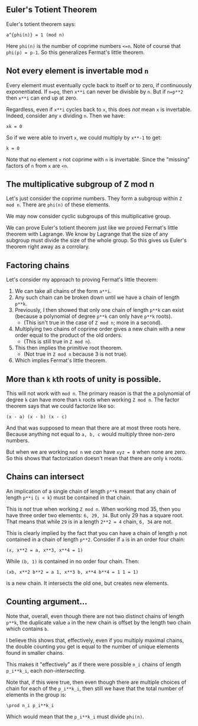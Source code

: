 ## Euler's Totient Theorem

Euler's totient theorem says:

    a^{phi(n)} = 1 (mod n)

Here `phi(n)` is the number of coprime numbers `<=n`. Note of course
that `phi(p) = p-1`. So this generalizes Fermat's little theorem.

## Not every element is invertable mod `n`

Every element must eventually cycle back to itself or to zero, if
continuously exponentiated. If `n=pq`, then `x**i` can never be
divisble by `n`. But if `n=p**2` then `x**i` can end up at zero.

Regardless, even if `x**i` cycles back to `x`, this does *not* mean
`x` is invertable. Indeed, consider any `x` dividing `n`. Then we
have:

    xk = 0

So if we were able to invert `x`, we could multiply by `x**-1` to get:

    k = 0

Note that no element `x` not coprime with `n` is invertable. Since the
"missing" factors of `n` from `x` are `<n`.

## The multiplicative subgroup of Z mod n

Let's just consider the coprime numbers. They form a subgroup within
`Z mod n`. There are `phi(n)` of these elements.

We may now consider cyclic subgroups of this multiplicative group.

We can prove Euler's totient theorem just like we proved Fermat's
little theorem with Lagrange. We know by Lagrange that the size of any
subgroup must divide the size of the whole group. So this gives us
Euler's theorem right away as a corrolary.

## Factoring chains

Let's consider my approach to proving Fermat's little theorem:

1. We can take all chains of the form `a**i`.
2. Any such chain can be broken down until we have a chain of length
   `p**k`.
3. Previously, I then showed that only one chain of length `p**k` can
   exist (because a polynomial of degree `p**k` can only have `p**k`
   roots).
    * (This isn't true in the case of `Z mod n`; more in a second).
4. Multiplying two chains of coprime order gives a new chain with
   a new order equal to the product of the old orders.
    * (This is still true in `Z mod n`).
4. This then implies the primitive root theorem.
    * (Not true in `Z mod n` because 3 is not true).
5. Which implies Fermat's little theorem.

## More than `k` `k`th roots of unity is possible.

This will not work with `mod n`. The primary reason is that the a
polynomial of degree `k` can have more than `k` roots when working `Z
mod n`. The factor theorem says that we could factorize like so:

    (x - a) (x - b) (x - c)

And that was supposed to mean that there are at most three roots
here. Because anything not equal to `a, b, c` would multiply three
non-zero numbers.

But when we are working `mod n` we *can* have `xyz = 0` when none are
zero. So this shows that factorization doesn't mean that there are
only `k` roots.

## Chains can intersect

An implication of a single chain of length `p**k` meant that any chain
of length `p**i` (`i < k`) must be contained in that chain.

This is *not* true when working `Z mod n`. When working mod 35, then
you have three order two elements: `6, 29, 34`. But only 29 has a
square root. That means that while `29` is in a length `2**2 = 4`
chain, `6, 34` are not.

This is clearly implied by the fact that you can have a chain of
length `p` not contained in a chain of length `p**2`. Consider if `a`
is in an order four chain:

    (x, x**2 = a, x**3, x**4 = 1)

While `(b, 1)` is contained in no order four chain. Then:

    (xb, x**2 b**2 = a 1, x**3 b, x**4 b**4 = 1 1 = 1)

is a new chain. It intersects the old one, but creates new elements.

## Counting argument...

Note that, overall, even though there are not two distinct chains of
length `p**k`, the duplicate value `a` in the new chain is offset by
the length two chain which contains `b`.

I believe this shows that, effectively, even if you multiply maximal
chains, the double counting you get is equal to the number of unique
elements found in smaller chains.

This makes it "effectively" as if there were possible `n_i` chains of
length `p_i**k_i`, each *non-intersecting*.

Note that, if this were true, then even though there are multiple
choices of chain for each of the `p_i**k_i`, then still we have that
the total number of elements in the group is:

    \prod n_i p_i**k_i

Which would mean that the `p_i**k_i` must divide `phi(n)`.
